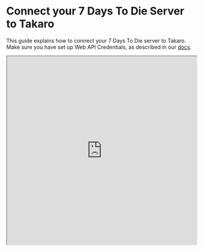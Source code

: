 # Connect your 7 Days To Die Server to Takaro

This guide explains how to connect your 7 Days To Die server to Takaro. Make sure you have set up Web API Credentials, as described in our [docs](https://docs.takaro.io/games/7d2d).
<iframe 
  className="aspect-video w-full"
  src="https://www.youtube.com/embed/W-aPgEVmBBg"
  allow="accelerometer; autoplay; clipboard-write; encrypted-media; gyroscope; picture-in-picture"
  width="100%" 
  height="500px" 
  allowFullScreen
/>
  
## Step 1 Navigate to Game Servers

Locate the Game Servers section within the Takaro platform. This is the starting point to connect your game server.

  

![](https://layerpath-recording-prod.s3-accelerate.amazonaws.com/clyr0pthc0008ju0cpgk6zvy7/clysuoob300ajjx0czpsckqp1/clyu5i5pj000j356ogsv6hbiu-annotated.png)  
  

## Step 2 Click on the Add Server Button

Press the 'Add Server' button to start the process of adding a new game server to Takaro.

  

![](https://layerpath-recording-prod.s3-accelerate.amazonaws.com/clyr0pthc0008ju0cpgk6zvy7/clysuoob300ajjx0czpsckqp1/clyu5hc640009356ohb7gm6oq-annotated.png)  
  

## Step 3 Enter Server Name

In the designated field, enter the name you wish to give your 7 Days To Die server.

  

![](https://layerpath-recording-prod.s3-accelerate.amazonaws.com/clyr0pthc0008ju0cpgk6zvy7/clysuoob300ajjx0czpsckqp1/clyu5hi6x000b356omzh13xhk-annotated.png)  
  

## Step 4 Select Game server

Choose the type of server from the available options. Ensure you select '7 Days to Die' from the list. Note that Takaro will be expanding its supported games in the future.

  

![](https://layerpath-recording-prod.s3-accelerate.amazonaws.com/clyr0pthc0008ju0cpgk6zvy7/clysuoob300ajjx0czpsckqp1/clyu5hkn0000d356o3s3box1l-annotated.png)  
  

## Step 5 Enter Server IP

Fill in the server IP address and port number where your 7 Days To Die server is hosted.

  

![](https://layerpath-recording-prod.s3-accelerate.amazonaws.com/clyr0pthc0008ju0cpgk6zvy7/clysuoob300ajjx0czpsckqp1/clyu5hn2t000e356orxmdyl8m-annotated.png)  
  

## Step 6 Enter Admin user and admin token

  

![](https://layerpath-recording-prod.s3-accelerate.amazonaws.com/clyr0pthc0008ju0cpgk6zvy7/clysuoob300ajjx0czpsckqp1/clyu5ho9g000f356o0vcggk5g-annotated.png)  
  

## Step 7 Select the right server settings

Check the 'Use TLS' option if you have configured TLS on your game server. TLS ensures encrypted communications.

Enable the 'Use CPM' checkbox if your server is using the CPM mod.

Select the 'Use V1' option if your server is running an experimental version.

  

![](https://layerpath-recording-prod.s3-accelerate.amazonaws.com/clyr0pthc0008ju0cpgk6zvy7/clysuoob300ajjx0czpsckqp1/clyu5hqy3000g356o46zi3mfx-annotated.png)  
  

## Step 8 Click Test connection button

If you have filled in the correct information, your server will be added to Takaro.

  

![](https://layerpath-recording-prod.s3-accelerate.amazonaws.com/clyr0pthc0008ju0cpgk6zvy7/clysuoob300ajjx0czpsckqp1/clyu5hu4r000h356o8mwx1m93-annotated.png)
